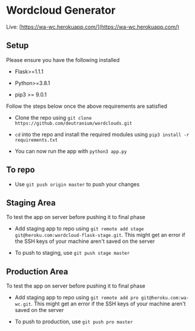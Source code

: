 # Wordcloud Generator

Live: [https://wa-wc.herokuapp.com/](https://wa-wc.herokuapp.com/)

## Setup

Please ensure you have the following installed

- Flask>=1.1.1

- Python>=3.8.1

- pip3 >= 9.0.1

Follow the steps below once the above requirements are satisfied

- Clone the repo using `git clone https://github.com/deutranium/wordclouds.git`

- `cd` into the repo and install the required modules using `pip3 install -r requirements.txt`

- You can now run the app with `python3 app.py`

## To repo

- Use `git push origin master` to push your changes

## Staging Area

To test the app on server before pushing it to final phase

- Add staging app to repo using `git remote add stage git@heroku.com:wordcloud-flask-stage.git`. This might get an error if the SSH keys of your machine aren't saved on the server

- To push to staging, use `git push stage master`

## Production Area

To test the app on server before pushing it to final phase

- Add staging app to repo using `git remote add pro git@heroku.com:wa-wc.git`. This might get an error if the SSH keys of your machine aren't saved on the server

- To push to production, use `git push pro master`